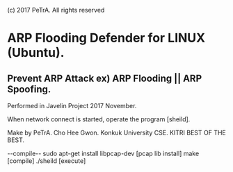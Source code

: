(c) 2017 PeTrA. All rights reserved

 # ARP Flooding Defender for LINUX (Ubuntu).
## Prevent ARP Attack ex) ARP Flooding || ARP Spoofing.
Performed in Javelin Project 2017 November.

When network connect is started, operate the program [sheild].

Make by PeTrA. Cho Hee Gwon.
Konkuk University CSE.
KITRI BEST OF THE BEST.

--compile--
sudo apt-get install libpcap-dev [pcap lib install]
make [compile]
./sheild [execute]
